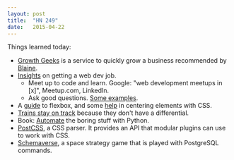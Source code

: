 ```yaml
---
layout: post
title:  "HN 249"
date:   2015-04-22
---
```

Things learned today:

* [Growth Geeks](http://www.growthgeeks.com/) is a service to quickly grow a business recommended by [Blaine](https://openmindedinnovations.slack.com/).
* [Insights](http://simplestepscode.com/how-to-get-a-web-development-job-in-four-steps/) on getting a web dev job.
	* Meet up to code and learn. Google: "web development meetups in [x]", Meetup.com, LinkedIn.
	* Ask good questions. [Some examples](http://simplestepscode.com/how-to-get-a-web-development-job-in-four-steps/#step2).
* A [guide](https://css-tricks.com/snippets/css/a-guide-to-flexbox/) to flexbox, and some [help](http://howtocenterincss.com/) in centering elements with CSS.
* [Trains stay on track](http://materials.mcmaster.ca/Condensed%20Matter/December2009.pdf) because they don't have a differential.
* Book: [Automate](https://news.ycombinator.com/item?id=9415891&utm_term=comment) the boring stuff with Python.
* [PostCSS](https://github.com/postcss/postcss), a CSS parser. It provides an API that modular plugins can use to work with CSS.
* [Schemaverse](https://schemaverse.com/tutorial/tutorial.php), a space strategy game that is played with PostgreSQL commands.